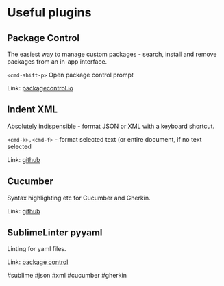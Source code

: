 # Useful plugins
## Package Control
The easiest way to manage custom packages - search, install and remove packages from an in-app interface.

`<cmd-shift-p>` Open package control prompt

Link: [packagecontrol.io](https://packagecontrol.io/)

## Indent XML
Absolutely indispensible - format JSON or XML with a keyboard shortcut.

`<cmd-k>,<cmd-f>` - format selected text (or entire document, if no text selected

Link: [github](https://github.com/alek-sys/sublimetext_indentxml)

## Cucumber
Syntax highlighting etc for Cucumber and Gherkin.

Link: [github](https://github.com/drewda/cucumber-sublime-bundle)

## SublimeLinter pyyaml
Linting for yaml files.

Link: [package control](https://packagecontrol.io/packages/SublimeLinter-pyyaml)

#sublime #json #xml #cucumber #gherkin